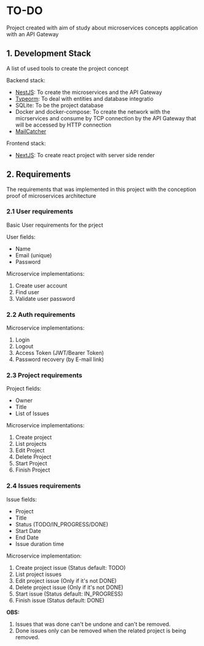 # TO-DO

Project created with aim of study about microservices concepts application with an API Gateway

## 1. Development Stack

A list of used tools to create the project concept

Backend stack:

- [NestJS](https://nestjs.com/): To create the microservices and the API Gateway
- [Typeorm](https://typeorm.io/): To deal with entities and database integratio
- SQLite: To be the project database
- Docker and docker-compose: To create the network with the micrservices and consume by TCP connection by the API Gateway that will be accessed by HTTP connection
- [MailCatcher](https://mailcatcher.me/)

Frontend stack:

- [NextJS](https://nextjs.org/): To create react project with server side render

## 2. Requirements

The requirements that was implemented in this project with the conception proof of microservices architecture

### 2.1 User requirements

Basic User requirements for the prject

User fields:

- Name
- Email (unique)
- Password

Microservice implementations:

1. Create user account
2. Find user
3. Validate user password

### 2.2 Auth requirements

Microservice implementations:

1. Login
2. Logout
3. Access Token (JWT/Bearer Token)
4. Password recovery (by E-mail link)

### 2.3 Project requirements

Project fields:

- Owner
- Title
- List of Issues

Microservice implementations:

1. Create project
2. List projects
3. Edit Project
4. Delete Project
5. Start Project
6. Finish Project

### 2.4 Issues requirements

Issue fields:

- Project
- Title
- Status (TODO/IN_PROGRESS/DONE)
- Start Date
- End Date
- Issue duration time

Microservice implementation:

1. Create project issue (Status default: TODO)
2. List project issues
3. Edit project issue (Only if it's not DONE)
4. Delete project issue (Only if it's not DONE)
5. Start issue (Status default: IN_PROGRESS)
6. Finish issue (Status default: DONE)

**OBS:**

1. Issues that was done can't be undone and can't be removed.
2. Done issues only can be removed when the related project is being removed.
